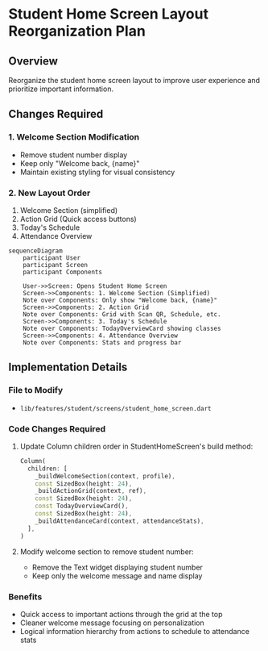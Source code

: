 # Student Home Screen Layout Reorganization Plan

## Overview
Reorganize the student home screen layout to improve user experience and prioritize important information.

## Changes Required

### 1. Welcome Section Modification
- Remove student number display
- Keep only "Welcome back, {name}"
- Maintain existing styling for visual consistency

### 2. New Layout Order
1. Welcome Section (simplified)
2. Action Grid (Quick access buttons)
3. Today's Schedule
4. Attendance Overview

```mermaid
sequenceDiagram
    participant User
    participant Screen
    participant Components
    
    User->>Screen: Opens Student Home Screen
    Screen->>Components: 1. Welcome Section (Simplified)
    Note over Components: Only show "Welcome back, {name}"
    Screen->>Components: 2. Action Grid
    Note over Components: Grid with Scan QR, Schedule, etc.
    Screen->>Components: 3. Today's Schedule
    Note over Components: TodayOverviewCard showing classes
    Screen->>Components: 4. Attendance Overview
    Note over Components: Stats and progress bar
```

## Implementation Details

### File to Modify
- `lib/features/student/screens/student_home_screen.dart`

### Code Changes Required
1. Update Column children order in StudentHomeScreen's build method:
   ```dart
   Column(
     children: [
       _buildWelcomeSection(context, profile),
       const SizedBox(height: 24),
       _buildActionGrid(context, ref),
       const SizedBox(height: 24),
       const TodayOverviewCard(),
       const SizedBox(height: 24),
       _buildAttendanceCard(context, attendanceStats),
     ],
   )
   ```

2. Modify welcome section to remove student number:
   - Remove the Text widget displaying student number
   - Keep only the welcome message and name display

### Benefits
- Quick access to important actions through the grid at the top
- Cleaner welcome message focusing on personalization
- Logical information hierarchy from actions to schedule to attendance stats